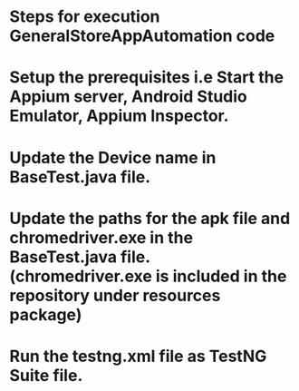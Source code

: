# Steps for execution GeneralStoreAppAutomation code
# Setup the prerequisites i.e Start the Appium server, Android Studio Emulator, Appium Inspector.
# Update the Device name in BaseTest.java file.
# Update the paths for the apk file and chromedriver.exe in the BaseTest.java file. (chromedriver.exe is included in the repository under resources package)
# Run the testng.xml file as TestNG Suite file.
